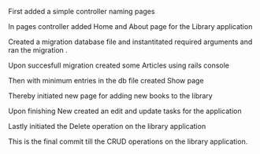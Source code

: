 First added a simple controller naming pages 

In pages controller added Home and About page for the Library application

Created a migration database file and instantitated required arguments and ran the migration .

Upon succesfull migration created some Articles using rails console 

Then with minimum entries in the db file created Show page

Thereby initiated new page for adding new books to the library

Upon finishing New created an edit and update tasks for the application

Lastly initiated the Delete operation on the library application 

This is the final commit till the CRUD operations on the library application.